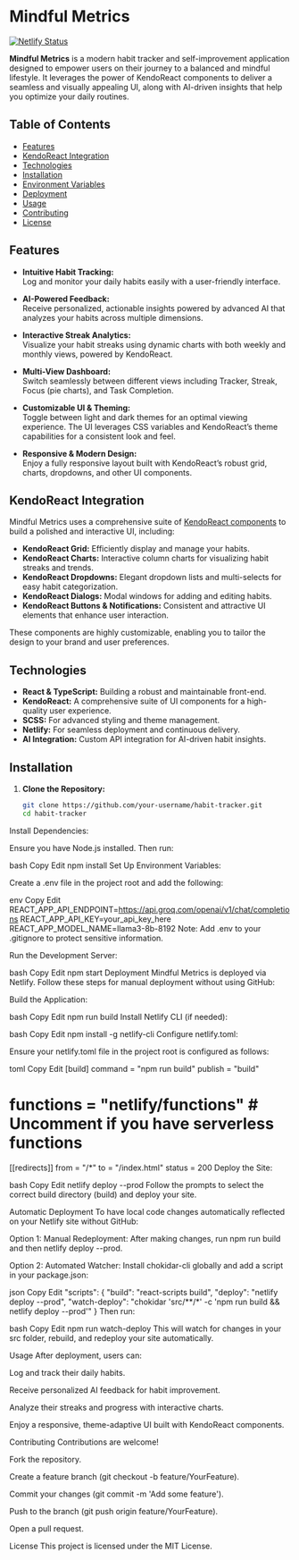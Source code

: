 # Mindful Metrics

[![Netlify Status](https://api.netlify.com/api/v1/badges/YOUR_BADGE_ID/deploy-status)](https://mindful-metrics.netlify.app)

**Mindful Metrics** is a modern habit tracker and self-improvement application designed to empower users on their journey to a balanced and mindful lifestyle. It leverages the power of KendoReact components to deliver a seamless and visually appealing UI, along with AI-driven insights that help you optimize your daily routines.

## Table of Contents

- [Features](#features)
- [KendoReact Integration](#kendoreact-integration)
- [Technologies](#technologies)
- [Installation](#installation)
- [Environment Variables](#environment-variables)
- [Deployment](#deployment)
- [Usage](#usage)
- [Contributing](#contributing)
- [License](#license)

## Features

- **Intuitive Habit Tracking:**  
  Log and monitor your daily habits easily with a user-friendly interface.

- **AI-Powered Feedback:**  
  Receive personalized, actionable insights powered by advanced AI that analyzes your habits across multiple dimensions.

- **Interactive Streak Analytics:**  
  Visualize your habit streaks using dynamic charts with both weekly and monthly views, powered by KendoReact.

- **Multi-View Dashboard:**  
  Switch seamlessly between different views including Tracker, Streak, Focus (pie charts), and Task Completion.

- **Customizable UI & Theming:**  
  Toggle between light and dark themes for an optimal viewing experience. The UI leverages CSS variables and KendoReact’s theme capabilities for a consistent look and feel.

- **Responsive & Modern Design:**  
  Enjoy a fully responsive layout built with KendoReact’s robust grid, charts, dropdowns, and other UI components.

## KendoReact Integration

Mindful Metrics uses a comprehensive suite of [KendoReact components](https://www.telerik.com/kendo-react-ui/components/) to build a polished and interactive UI, including:

- **KendoReact Grid:** Efficiently display and manage your habits.
- **KendoReact Charts:** Interactive column charts for visualizing habit streaks and trends.
- **KendoReact Dropdowns:** Elegant dropdown lists and multi-selects for easy habit categorization.
- **KendoReact Dialogs:** Modal windows for adding and editing habits.
- **KendoReact Buttons & Notifications:** Consistent and attractive UI elements that enhance user interaction.

These components are highly customizable, enabling you to tailor the design to your brand and user preferences.

## Technologies

- **React & TypeScript:** Building a robust and maintainable front-end.
- **KendoReact:** A comprehensive suite of UI components for a high-quality user experience.
- **SCSS:** For advanced styling and theme management.
- **Netlify:** For seamless deployment and continuous delivery.
- **AI Integration:** Custom API integration for AI-driven habit insights.

## Installation

1. **Clone the Repository:**

   ```bash
   git clone https://github.com/your-username/habit-tracker.git
   cd habit-tracker
Install Dependencies:

Ensure you have Node.js installed. Then run:

bash
Copy
Edit
npm install
Set Up Environment Variables:

Create a .env file in the project root and add the following:

env
Copy
Edit
REACT_APP_API_ENDPOINT=https://api.groq.com/openai/v1/chat/completions
REACT_APP_API_KEY=your_api_key_here
REACT_APP_MODEL_NAME=llama3-8b-8192
Note: Add .env to your .gitignore to protect sensitive information.

Run the Development Server:

bash
Copy
Edit
npm start
Deployment
Mindful Metrics is deployed via Netlify. Follow these steps for manual deployment without using GitHub:

Build the Application:

bash
Copy
Edit
npm run build
Install Netlify CLI (if needed):

bash
Copy
Edit
npm install -g netlify-cli
Configure netlify.toml:

Ensure your netlify.toml file in the project root is configured as follows:

toml
Copy
Edit
[build]
  command = "npm run build"
  publish = "build"
  # functions = "netlify/functions"  # Uncomment if you have serverless functions

[[redirects]]
  from = "/*"
  to = "/index.html"
  status = 200
Deploy the Site:

bash
Copy
Edit
netlify deploy --prod
Follow the prompts to select the correct build directory (build) and deploy your site.

Automatic Deployment
To have local code changes automatically reflected on your Netlify site without GitHub:

Option 1: Manual Redeployment:
After making changes, run npm run build and then netlify deploy --prod.

Option 2: Automated Watcher:
Install chokidar-cli globally and add a script in your package.json:

json
Copy
Edit
"scripts": {
  "build": "react-scripts build",
  "deploy": "netlify deploy --prod",
  "watch-deploy": "chokidar 'src/**/*' -c 'npm run build && netlify deploy --prod'"
}
Then run:

bash
Copy
Edit
npm run watch-deploy
This will watch for changes in your src folder, rebuild, and redeploy your site automatically.

Usage
After deployment, users can:

Log and track their daily habits.

Receive personalized AI feedback for habit improvement.

Analyze their streaks and progress with interactive charts.

Enjoy a responsive, theme-adaptive UI built with KendoReact components.

Contributing
Contributions are welcome!

Fork the repository.

Create a feature branch (git checkout -b feature/YourFeature).

Commit your changes (git commit -m 'Add some feature').

Push to the branch (git push origin feature/YourFeature).

Open a pull request.

License
This project is licensed under the MIT License.